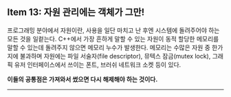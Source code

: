 ## Item 13: 자원 관리에는 객체가 그만!

프로그래밍 분야에서 자원이란, 사용을 일단 마치고 난 후엔 시스템에 돌려주어야 하는 모든 것을 일컽는다. C++에서 가장 흔하게 말할 수 있는 자원이 동적 할당한 메모리를 말할 수 있는데 돌려주지 않으면 메모리 누수가 발생한다. 메모리는 수많은 자원 중 한가지에 불과하며 자원에는 파일 서술자(file descriptor), 뮤텍스 잠금(mutex lock), 그래픽 유저 인터페이스에서 쓰이는 폰트, 브러쉬 네트워크 소켓 등이 있다.

**이들의 공통점은 가져와서 썼으면 다시 해제해야 하는 것이다.**

---

